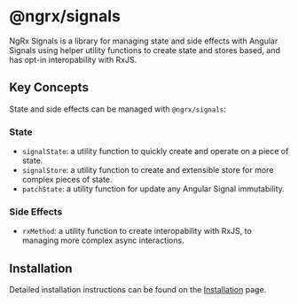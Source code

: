 # @ngrx/signals

NgRx Signals is a library for managing state and side effects with Angular Signals using helper utility functions to create state and stores based, and has opt-in interopability with RxJS.

## Key Concepts

State and side effects can be managed with `@ngrx/signals`:

### State

- `signalState`: a utility function to quickly create and operate on a piece of state.
- `signalStore`: a utility function to create and extensible store for more complex pieces of state.
- `patchState`: a utility function for update any Angular Signal immutability.

### Side Effects

- `rxMethod`: a utility function to create interopability with RxJS, to managing more complex async interactions.

## Installation

Detailed installation instructions can be found on the [Installation](guide/signals/install) page.
